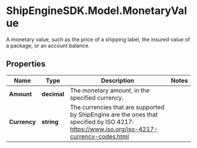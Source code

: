 # ShipEngineSDK.Model.MonetaryValue
A monetary value, such as the price of a shipping label, the insured value of a package, or an account balance. 

## Properties

Name | Type | Description | Notes
------------ | ------------- | ------------- | -------------
**Amount** | **decimal** | The monetary amount, in the specified currency. | 
**Currency** | **string** | The currencies that are supported by ShipEngine are the ones that specified by ISO 4217: https://www.iso.org/iso-4217-currency-codes.html  | 

